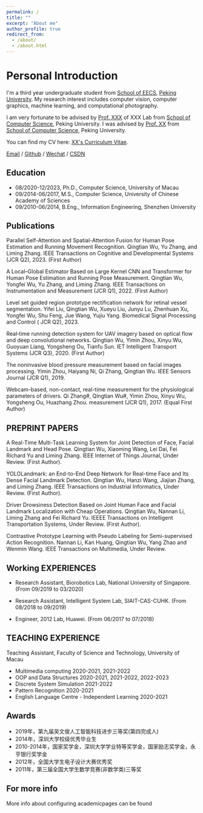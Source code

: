 ```yaml
---
permalink: /
title: ""
excerpt: "About me"
author_profile: true
redirect_from: 
  - /about/
  - /about.html
---
```



Personal Introduction
======
I'm a third year undergraduate student from [School of EECS](https://eecs.pku.edu.cn/), [Peking University](https://www.pku.edu.cn/). My research interest includes computer vision, computer graphics, machine learning, and computational photography.

I am very fortunate to be advised by [Prof. XXX](https://www.XXX.com/) of XXX Lab from [School of Computer Science](https://cs.pku.edu.cn/), Peking University. I was advised by [Prof. XX](https://XXX.pku.edu.cn/) from [School of Computer Science](https://cs.pku.edu.cn/), Peking University.

You can find my CV here: [XX's Curriculum Vitae](../assets/Curriculum_Vitae.pdf).

[Email](mailto:XX@stu.pku.edu.cn) / [Github](https://github.com/QiuDi233) / [Wechat](../images/wechat.jpg) / [CSDN](https://blog.csdn.net/qd1813100174?spm=1000.2115.3001.5343)


Education
------
* 08/2020-12/2023, Ph.D., Computer Science, University of Macau
* 09/2014-06/2017, M.S., Computer Science, University of Chinese Academy of Sciences
* 09/2010-06/2014, B.Eng., Information Engineering, Shenzhen University

Publications
------
Parallel Self-Attention and Spatial-Attention Fusion for Human Pose Estimation and Running Movement Recognition.
Qingtian Wu, Yu Zhang, and Liming Zhang. IEEE Transactions on Cognitive and Developmental Systems (JCR Q2), 2023. (First Author)

A Local–Global Estimator Based on Large Kernel CNN and Transformer for Human Pose Estimation and Running Pose Measurement.
Qingtian Wu, Yongfei Wu, Yu Zhang, and Liming Zhang. IEEE Transactions on Instrumentation and Measurement (JCR Q1), 2022. (First Author) 

Level set guided region prototype rectification network for retinal vessel segmentation.
Yifei Liu, Qingtian Wu, Xueyu Liu, Junyu Lu, Zhenhuan Xu, Yongfei Wu, Shu Feng, Jue Wang, Yujiu Yang. Biomedical Signal Processing and Control ( JCR Q2), 2023. 

Real‐time running detection system for UAV imagery based on optical flow and deep convolutional networks.
Qingtian Wu, Yimin Zhou, Xinyu Wu, Guoyuan Liang, Yongsheng Ou, Tianfu Sun. IET Intelligent Transport Systems (JCR Q3), 2020. (First Author) 

The noninvasive blood pressure measurement based on facial images processing.
Yimin Zhou, Haiyang Ni, Qi Zhang, Qingtian Wu. IEEE Sensors Journal (JCR Q1), 2019. 

Webcam-based, non-contact, real-time measurement for the physiological parameters of drivers.
Qi Zhang#, Qingtian Wu#, Yimin Zhou, Xinyu Wu, Yongsheng Ou, Huazhang Zhou. measurement (JCR Q1), 2017. (Equal First Author)

PREPRINT PAPERS
------

A Real-Time Multi-Task Learning System for Joint Detection of Face, Facial Landmark and Head Pose. 
Qingtian Wu, Xiaoming Wang, Lei Dai, Fei Richard Yu and Liming Zhang. IEEE Internet of Things Journal, Under Review. (First Author).

YOLOLandmark: an End-to-End Deep Network for Real-time Face and Its Dense Facial Landmark Detection. 
Qingtian Wu, Hanzi Wang, Jiajian Zhang, and Liming Zhang. IEEE Transactions on Industrial Informatics, Under Review. (First Author).

Driver Drowsiness Detection Based on Joint Human Face and Facial Landmark Localization with Cheap Operations.
Qingtian Wu, Nannan Li, Liming Zhang and Fei Richard Yu. IEEEE Transactions on Intelligent Transportation Systems, Under Review. (First Author).

Contrastive Prototype Learning with Pseudo Labeling for Semi-supervised Action Recognition.
Nannan Li, Kan Huang, Qingtian Wu, Yang Zhao and Wenmin Wang. IEEE Transactions on Multimedia, Under Review.


Working EXPERIENCES
------
* Research Assistant, Biorobotics Lab, National University of Singapore. (From 09/2019 to 03/2020)
<!-- Developing visual interaction system of tracking moving targets and engaging with users. -->
* Research Assistant, Intelligent System Lab, SIAIT-CAS-CUHK. (From 08/2018 to 09/2019)
<!-- Researching on UAV-based visual target detection and life searching in rescue and monitoring. -->
* Engineer, 2012 Lab, Huawei. (From 06/2017 to 07/2018)

<!-- Software development, and NLP algorithm research -->

TEACHING EXPERIENCE
------
Teaching Assistant, Faculty of Science and Technology, University of Macau
* Multimedia computing 2020-2021, 2021-2022
* OOP and Data Structures 2020-2021, 2021-2022, 2022-2023
* Discrete System Simulation 2021-2022
* Pattern Recognition 2020-2021
* English Language Centre - Independent Learning 2020-2021
  
Awards
------
* 2019年，第九届吴文俊人工智能科技进步三等奖(第四完成人)
* 2014年，深圳大学校级优秀毕业生
* 2010-2014年，国家奖学金，深圳大学学业特等奖学金，国家励志奖学金，永亨银行奖学金
* 2012年，全国大学生电子设计大赛优秀奖
* 2011年，第三届全国大学生数学竞赛(非数学类)三等奖

For more info
------
More info about configuring academicpages can be found 
